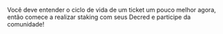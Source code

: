 Você deve entender o ciclo de vida de um ticket um pouco melhor agora, então comece a realizar staking com seus Decred e participe da comunidade!
